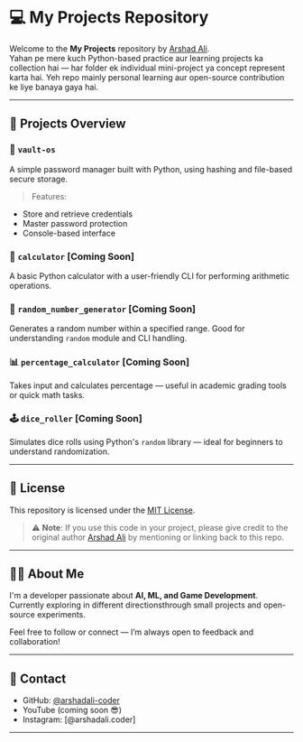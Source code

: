 # 💻 My Projects Repository

Welcome to the **My Projects** repository by [Arshad Ali](https://github.com/arshadali-coder).  
Yahan pe mere kuch Python-based practice aur learning projects ka collection hai — har folder ek individual mini-project ya concept represent karta hai. Yeh repo mainly personal learning aur open-source contribution ke liye banaya gaya hai.

---

## 📁 Projects Overview

### 🔐 `vault-os`
A simple password manager built with Python, using hashing and file-based secure storage.  
> Features:
- Store and retrieve credentials
- Master password protection
- Console-based interface

### 🧮 `calculator` [Coming Soon]
A basic Python calculator with a user-friendly CLI for performing arithmetic operations.

### 🔢 `random_number_generator` [Coming Soon]
Generates a random number within a specified range. Good for understanding `random` module and CLI handling.

### 📊 `percentage_calculator` [Coming Soon]
Takes input and calculates percentage — useful in academic grading tools or quick math tasks.

### 🕹️ `dice_roller` [Coming Soon]
Simulates dice rolls using Python's `random` library — ideal for beginners to understand randomization.

---

## 📝 License

This repository is licensed under the [MIT License](./LICENSE).

> ⚠️ **Note**: If you use this code in your project, please give credit to the original author [Arshad Ali](https://github.com/arshadali-coder) by mentioning or linking back to this repo.

---

## 🙋‍♂️ About Me

I'm a developer passionate about **AI, ML, and Game Development**.  
Currently exploring in different directionsthrough small projects and open-source experiments.

Feel free to follow or connect — I’m always open to feedback and collaboration!

---

## 🔗 Contact

- GitHub: [@arshadali-coder](https://github.com/arshadali-coder)
- YouTube (coming soon 😎)
- Instagram: [@arshadali.coder]
---
